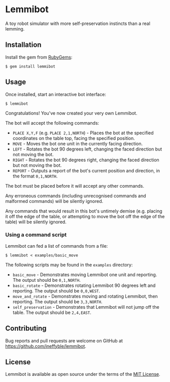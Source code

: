 # Lemmibot

A toy robot simulator with more self-preservation instincts than a real lemming.

## Installation

Install the gem from [RubyGems](https://rubygems.org/):

    $ gem install lemmibot

## Usage

Once installed, start an interactive bot interface:

    $ lemmibot

Congratulations! You've now created your very own Lemmibot.

The bot will accept the following commands:

* `PLACE X,Y,F` (e.g. `PLACE 2,1,NORTH`) - Places the bot at the specified coordinates on the table top, facing the specified position.
* `MOVE` - Moves the bot one unit in the currently facing direction.
* `LEFT` - Rotates the bot 90 degrees left, changing the faced direction but not moving the bot.
* `RIGHT` - Rotates the bot 90 degrees right, changing the faced direction but not moving the bot.
* `REPORT` - Outputs a report of the bot's current position and direction, in the format `0,1,NORTH`.

The bot must be placed before it will accept any other commands.

Any erroneous commands (including unrecognised commands and malformed commands) will be silently ignored.

Any commands that would result in this bot's untimely demise
(e.g. placing it off the edge of the table, or attempting to move the bot off the edge of the table)
will be silently ignored.

### Using a command script

Lemmibot can fed a list of commands from a file:

    $ lemmibot < examples/basic_move

The following scripts may be found in the `examples` directory:

* `basic_move` - Demonstrates moving Lemmibot one unit and reporting. The output should be `0,1,NORTH`.
* `basic_rotate` - Demonstrates rotating Lemmibot 90 degrees left and reporting. The output should be `0,0,WEST`.
* `move_and_rotate` - Demonstrates moving and rotating Lemmibot, then reporting. The output should be `3,3,NORTH`.
* `self_preservation` - Demonstrates that Lemmibot will not jump off the table. The output should be `2,4,EAST`.

## Contributing

Bug reports and pull requests are welcome on GitHub at https://github.com/ineffyble/lemmibot.

## License

Lemmibot is available as open source under the terms of the [MIT License](http://opensource.org/licenses/MIT).
